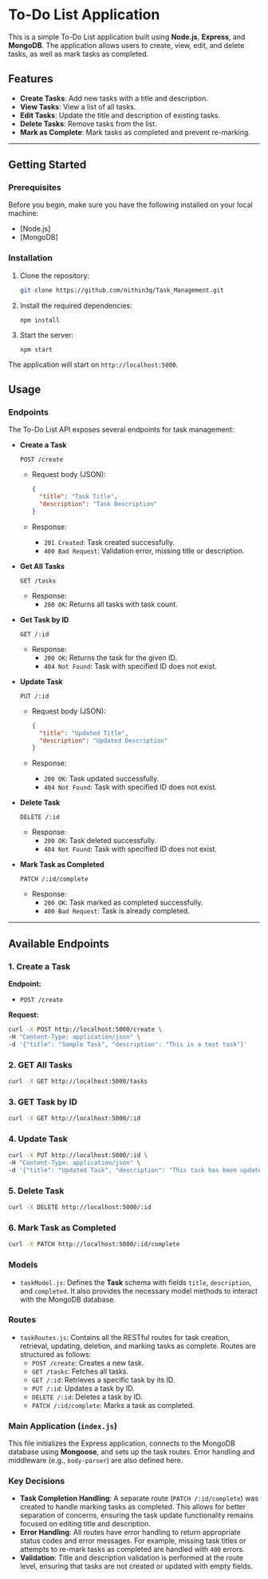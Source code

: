 # To-Do List Application

This is a simple To-Do List application built using **Node.js**, **Express**, and **MongoDB**. The application allows users to create, view, edit, and delete tasks, as well as mark tasks as completed.

## Features

- **Create Tasks**: Add new tasks with a title and description.
- **View Tasks**: View a list of all tasks.
- **Edit Tasks**: Update the title and description of existing tasks.
- **Delete Tasks**: Remove tasks from the list.
- **Mark as Complete**: Mark tasks as completed and prevent re-marking.

---

## Getting Started

### Prerequisites

Before you begin, make sure you have the following installed on your local machine:

- [Node.js]
- [MongoDB]

### Installation

1. Clone the repository:

   ```bash
   git clone https://github.com/nithin3q/Task_Management.git
   ```
2. Install the required dependencies:

   ```
   npm install
   ```
3. Start the server:

   ```
   npm start
   ```
The application will start on `http://localhost:5000`.

## Usage

### Endpoints

The To-Do List API exposes several endpoints for task management:

- **Create a Task**
  
  `POST /create`
  
  - Request body (JSON):
  
    ```json
    {
      "title": "Task Title",
      "description": "Task Description"
    }
    ```
  - Response:
    - `201 Created`: Task created successfully.
    - `400 Bad Request`: Validation error, missing title or description.

- **Get All Tasks**
  
  `GET /tasks`
  
  - Response:
    - `200 OK`: Returns all tasks with task count.

- **Get Task by ID**
  
  `GET /:id`
  
  - Response:
    - `200 OK`: Returns the task for the given ID.
    - `404 Not Found`: Task with specified ID does not exist.

- **Update Task**
  
  `PUT /:id`
  
  - Request body (JSON):
  
    ```json
    {
      "title": "Updated Title",
      "description": "Updated Description"
    }
    ```
  - Response:
    - `200 OK`: Task updated successfully.
    - `404 Not Found`: Task with specified ID does not exist.

- **Delete Task**
  
  `DELETE /:id`
  
  - Response:
    - `200 OK`: Task deleted successfully.
    - `404 Not Found`: Task with specified ID does not exist.

- **Mark Task as Completed**
  
  `PATCH /:id/complete`
  
  - Response:
    - `200 OK`: Task marked as completed successfully.
    - `400 Bad Request`: Task is already completed.

---


## Available Endpoints

### 1. Create a Task

**Endpoint:**
- `POST /create`

**Request:**

```bash
curl -X POST http://localhost:5000/create \
-H "Content-Type: application/json" \
-d '{"title": "Sample Task", "description": "This is a test task"}'
```
### 2. GET All Tasks

```bash
curl -X GET http://localhost:5000/tasks
```

### 3. GET Task by ID

```bash
curl -X GET http://localhost:5000/:id
```

### 4. Update Task

```bash
curl -X PUT http://localhost:5000/:id \
-H "Content-Type: application/json" \
-d '{"title": "Updated Task", "description": "This task has been updated"}'
```

### 5. Delete Task

```bash
curl -X DELETE http://localhost:5000/:id
```

### 6. Mark Task as Completed

```bash
curl -X PATCH http://localhost:5000/:id/complete
```

### Models

- `taskModel.js`: Defines the **Task** schema with fields `title`, `description`, and `completed`. It also provides the necessary model methods to interact with the MongoDB database.

### Routes

- `taskRoutes.js`: Contains all the RESTful routes for task creation, retrieval, updating, deletion, and marking tasks as complete. Routes are structured as follows:
  - `POST /create`: Creates a new task.
  - `GET /tasks`: Fetches all tasks.
  - `GET /:id`: Retrieves a specific task by its ID.
  - `PUT /:id`: Updates a task by ID.
  - `DELETE /:id`: Deletes a task by ID.
  - `PATCH /:id/complete`: Marks a task as completed.

### Main Application (`index.js`)

This file initializes the Express application, connects to the MongoDB database using **Mongoose**, and sets up the task routes. Error handling and middleware (e.g., `body-parser`) are also defined here.

### Key Decisions

- **Task Completion Handling**: A separate route (`PATCH /:id/complete`) was created to handle marking tasks as completed. This allows for better separation of concerns, ensuring the task update functionality remains focused on editing title and description.
- **Error Handling**: All routes have error handling to return appropriate status codes and error messages. For example, missing task titles or attempts to re-mark tasks as completed are handled with `400` errors.
- **Validation**: Title and description validation is performed at the route level, ensuring that tasks are not created or updated with empty fields.

